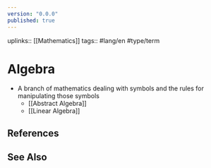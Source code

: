 ```yaml
---
version: "0.0.0"
published: true
---
```

uplinks:: [[Mathematics]]
tags:: #lang/en #type/term
# Algebra
- A branch of mathematics dealing with symbols and the rules for manipulating those symbols
	- [[Abstract Algebra]]
	- [[Linear Algebra]]
## References

## See Also
